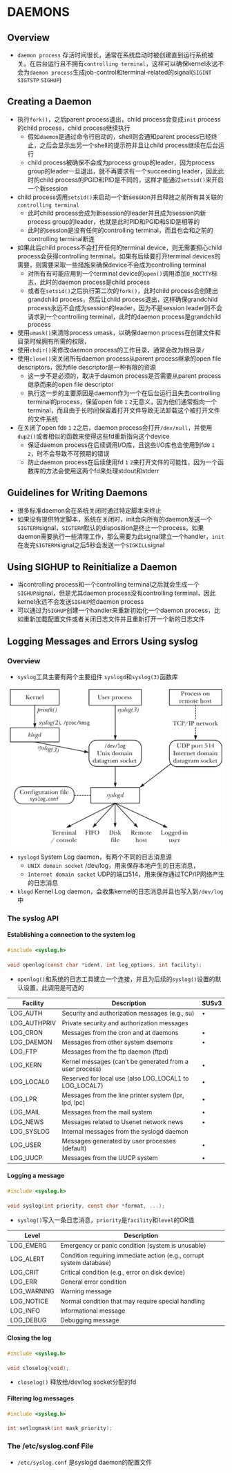 # DAEMONS

## Overview
- `daemon process` 存活时间很长，通常在系统启动时被创建直到运行系统被关。在后台运行且不拥有`controlling terminal`，这样可以确保kernel永远不会为`daemon process`生成job-control和terminal-related的signal(`SIGINT` `SIGTSTP` `SIGHUP`)

## Creating a Daemon
- 执行`fork()`，之后parent process退出，child process会变成`init` process的child process，child process继续执行
  - 假如`daemon`是通过命令行启动的，shell则会通知parent process已经终止，之后会显示出另一个shell的提示符并且让child process继续在后台运行
  - child process被确保不会成为process group的leader，因为process group的leader一旦退出，就不再要求有一个succeeding leader，因此此时的child process的PGID和PID是不同的，这样才能通过`setsid()`来开启一个新session
- child process调用`setsid()`来启动一个新session并且释放之前所有其关联的`controlling terminal`
  - 此时child process会成为新session的leader并且成为session内新process group的leader，也就是此时PID和PGID和SID是相等的
  - 此时的session是没有任何的controlling terminal，而且也会和之前的controlling terminal断连
- 如果此后child process不会打开任何的terminal device，则无需要担心child process会获得controlling terminal。如果有后续要打开terminal devices的需要，则需要采取一些措施来确保device不会成为controlling terminal
  - 对所有有可能应用到一个terminal device的`open()`调用添加`O_NOCTTY`标志，此时的daemon process是child process
  - 或者在`setsid()`之后执行第二次的`fork()`，此时child process会创建出grandchild process，然后让child process退出，这样确保grandchild process永远不会成为session的leader，因为不是session leader则不会请求到一个controlling terminal，此时的daemon process是grandchild process
- 使用`umask()`来清除process umask，以确保daemon process在创建文件和目录时候拥有所需的权限，
- 使用`chdir()`来修改daemon process的工作目录，通常会改为根目录`/`
- 使用`close()`来关闭所有daemon process从parent process继承的open file descriptors，因为file descriptor是一种有限的资源
  - 这一步不是必须的，取决于daemon process是否需要从parent process继承而来的open file descriptor
  - 执行这一步的主要原因是daemon作为一个在后台运行且失去controlling terminal的process，保留open fd`0` `1` `2`无意义，因为他们通常指向一个terminal，而且由于长时间保留着打开文件导致无法卸载这个被打开文件的文件系统
- 在关闭了open fd`0` `1` `2`之后，daemon process会打开`/dev/null`，并使用`dup2()`或者相似的函数来使得这些fd重新指向这个device
  - 保证daemon process在后续调用I/O库，且这些I/O库也会使用到fd`0` `1` `2`，时不会导致不可预期的错误
  - 防止daemon process在后续使用fd `1` `2`来打开文件的可能性，因为一个函数库的方法会使用这两个fd来处理stdout和stderr

## Guidelines for Writing Daemons
- 很多标准daemon会在系统关闭时通过特定脚本来终止
- 如果没有提供特定脚本，系统在关闭时，init会向所有的daemon发送一个`SIGTERM`signal，`SIGTERM`默认的disposition是终止一个process。如果daemon需要执行一些清理工作，那么需要为此signal建立一个handler，`init`在发完`SIGTERM`signal之后5秒会发送一个`SIGKILL`signal

## Using SIGHUP to Reinitialize a Daemon
- 当controlling process和一个controlling terminal之后就会生成一个`SIGHUP`signal，但是尤其daemon process没有controlling terminal，因此kernel永远不会发送`SIGHUP`给daemon process
- 可以通过为`SIGHUP`创建一个handler来重新初始化一个daemon process，比如重新加载配置文件或者关闭日志文件并且重新打开一个新的日志文件

## Logging Messages and Errors Using syslog

### Overview
- `syslog`工具主要有两个主要组件 `syslogd`和`syslog(3)`函数库

![37-1.png](./img/37-1.png)

- `syslogd` System Log daemon，有两个不同的日志消息源
  - `UNIX domain socket` /dev/log，用来保存本地产生的日志消息，
  - `Internet domain socket` UDP的端口514，用来保存通过TCP/IP网络产生的日志消息
- `klogd` Kernel Log daemon，会收集kernel的日志消息并且也写入到`/dev/log`中  

### The syslog API

#### Establishing a connection to the system log
```c
#include <syslog.h>

void openlog(const char *ident, int log_options, int facility);
```
- `openlog()`和系统的日志工具建立一个连接，并且为后续的`syslog()`设置的默认设置，此调用是可选的

| Facility | Description | SUSv3 |
| --- | --- | --- |
| LOG_AUTH | Security and authorization messages (e.g., su) | • |
| LOG_AUTHPRIV | Private security and authorization messages | |
| LOG_CRON | Messages from the cron and at daemons | • |
| LOG_DAEMON | Messages from other system daemons | • |
| LOG_FTP | Messages from the ftp daemon (ftpd) | |
| LOG_KERN | Kernel messages (can’t be generated from a user process) | • |
| LOG_LOCAL0 | Reserved for local use (also LOG_LOCAL1 to LOG_LOCAL7) | • |
| LOG_LPR | Messages from the line printer system (lpr, lpd, lpc) | • |
| LOG_MAIL | Messages from the mail system | • |
| LOG_NEWS | Messages related to Usenet network news | • |
| LOG_SYSLOG | Internal messages from the syslogd daemon | |
| LOG_USER | Messages generated by user processes (default) | • |
| LOG_UUCP | Messages from the UUCP system | • |

#### Logging a message
```c
#include <syslog.h>

void syslog(int priority, const char *format, ...);
```
- `syslog()`写入一条日志消息，`priority`是`facility`和`level`的OR值

| Level | Description |
| --- | --- |
| LOG_EMERG | Emergency or panic condition (system is unusable) |
| LOG_ALERT | Condition requiring immediate action (e.g., corrupt system database) |
| LOG_CRIT | Critical condition (e.g., error on disk device) |
| LOG_ERR | General error condition |
| LOG_WARNING | Warning message |
| LOG_NOTICE | Normal condition that may require special handling |
| LOG_INFO | Informational message |
| LOG_DEBUG | Debugging message |

#### Closing the log
```c
#include <syslog.h>

void closelog(void);
```
- `closelog()` 释放给/dev/log socket分配的fd

#### Filtering log messages
```c
#include <syslog.h>

int setlogmask(int mask_priority);
```

### The /etc/syslog.conf File
- `/etc/syslog.conf` 是syslogd daemon的配置文件